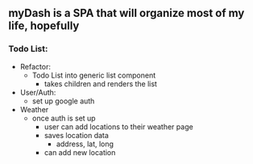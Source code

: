 ## myDash is a SPA that will organize most of my life, hopefully

### Todo List:
- Refactor:
  - Todo List into generic list component
    - takes children and renders the list
- User/Auth:
  - set up google auth
- Weather
  - once auth is set up
    - user can add locations to their weather page
    - saves location data
      - address, lat, long
    - can add new location